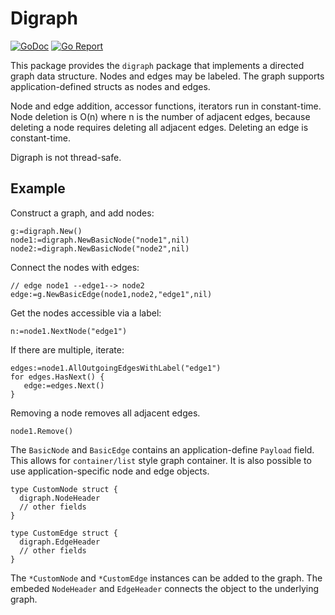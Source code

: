 # Digraph

[![GoDoc](https://godoc.org/github.com/bserdar/digraph?status.svg)](https://godoc.org/github.com/bserdar/digraph)
[![Go Report](https://goreportcard.com/badge/github.com/bserdar/digraph)](https://goreportcard.com/report/github.com/bserdar/digraph)

This package provides the `digraph` package that implements a directed
graph data structure. Nodes and edges may be labeled. The graph
supports application-defined structs as nodes and edges.

Node and edge addition, accessor functions, iterators run in
constant-time. Node deletion is O(n) where n is the number of adjacent
edges, because deleting a node requires deleting all adjacent
edges. Deleting an edge is constant-time.

Digraph is not thread-safe. 

## Example

Construct a graph, and add nodes:

```
g:=digraph.New()
node1:=digraph.NewBasicNode("node1",nil)
node2:=digraph.NewBasicNode("node2",nil)
```

Connect the nodes with edges:

```
// edge node1 --edge1--> node2
edge:=g.NewBasicEdge(node1,node2,"edge1",nil)
```

Get the nodes accessible via a label:

```
n:=node1.NextNode("edge1")
```

If there are multiple, iterate:

```
edges:=node1.AllOutgoingEdgesWithLabel("edge1")
for edges.HasNext() {
   edge:=edges.Next()
}
```

Removing a node removes all adjacent edges.

```
node1.Remove()
```

The `BasicNode` and `BasicEdge` contains an application-define
`Payload` field. This allows for `container/list` style graph
container. It is also possible to use application-specific node and
edge objects.

```
type CustomNode struct {
  digraph.NodeHeader
  // other fields
}

type CustomEdge struct {
  digraph.EdgeHeader
  // other fields
}
```

The `*CustomNode` and `*CustomEdge` instances can be added to the
graph. The embeded `NodeHeader` and `EdgeHeader` connects the object
to the underlying graph.
